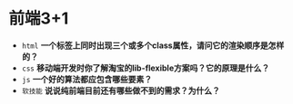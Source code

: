 # 前端3+1
- `html` **一个标签上同时出现三个或多个class属性，请问它的渲染顺序是怎样的？**
- `css` **移动端开发时你了解淘宝的lib-flexible方案吗？它的原理是什么？**
- `js` **一个好的算法都应包含哪些要素？**
- `软技能` **说说纯前端目前还有哪些做不到的需求？为什么？**
